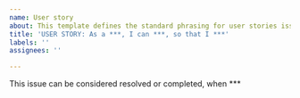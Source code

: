 ```yaml
---
name: User story
about: This template defines the standard phrasing for user stories issues.
title: 'USER STORY: As a ***, I can ***, so that I ***'
labels: ''
assignees: ''

---
```


This issue can be considered resolved or completed, when ***
